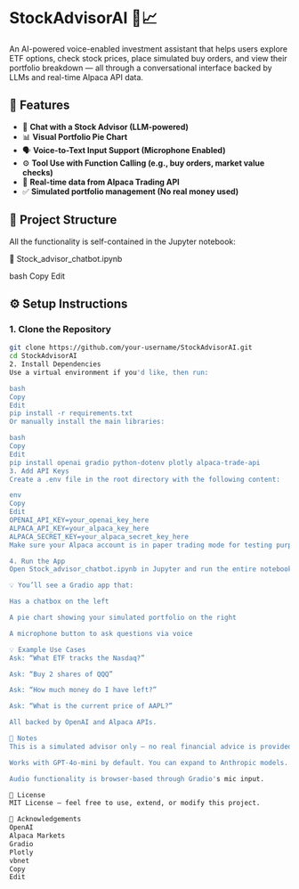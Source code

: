 # StockAdvisorAI 🧠📈

An AI-powered voice-enabled investment assistant that helps users explore ETF options, check stock prices, place simulated buy orders, and view their portfolio breakdown — all through a conversational interface backed by LLMs and real-time Alpaca API data.

## 🚀 Features

- 💬 **Chat with a Stock Advisor (LLM-powered)**
- 📊 **Visual Portfolio Pie Chart**
- 🗣️ **Voice-to-Text Input Support (Microphone Enabled)**
- ⚙️ **Tool Use with Function Calling (e.g., buy orders, market value checks)**
- 📡 **Real-time data from Alpaca Trading API**
- ✅ **Simulated portfolio management (No real money used)**

## 📂 Project Structure

All the functionality is self-contained in the Jupyter notebook:

📄 Stock_advisor_chatbot.ipynb

bash
Copy
Edit

## ⚙️ Setup Instructions

### 1. Clone the Repository

```bash
git clone https://github.com/your-username/StockAdvisorAI.git
cd StockAdvisorAI
2. Install Dependencies
Use a virtual environment if you'd like, then run:

bash
Copy
Edit
pip install -r requirements.txt
Or manually install the main libraries:

bash
Copy
Edit
pip install openai gradio python-dotenv plotly alpaca-trade-api
3. Add API Keys
Create a .env file in the root directory with the following content:

env
Copy
Edit
OPENAI_API_KEY=your_openai_key_here
ALPACA_API_KEY=your_alpaca_key_here
ALPACA_SECRET_KEY=your_alpaca_secret_key_here
Make sure your Alpaca account is in paper trading mode for testing purposes.

4. Run the App
Open Stock_advisor_chatbot.ipynb in Jupyter and run the entire notebook.

💡 You’ll see a Gradio app that:

Has a chatbox on the left

A pie chart showing your simulated portfolio on the right

A microphone button to ask questions via voice

💡 Example Use Cases
Ask: “What ETF tracks the Nasdaq?”

Ask: “Buy 2 shares of QQQ”

Ask: “How much money do I have left?”

Ask: “What is the current price of AAPL?”

All backed by OpenAI and Alpaca APIs.

📌 Notes
This is a simulated advisor only — no real financial advice is provided.

Works with GPT-4o-mini by default. You can expand to Anthropic models.

Audio functionality is browser-based through Gradio's mic input.

📃 License
MIT License — feel free to use, extend, or modify this project.

🙌 Acknowledgements
OpenAI
Alpaca Markets
Gradio
Plotly
vbnet
Copy
Edit
